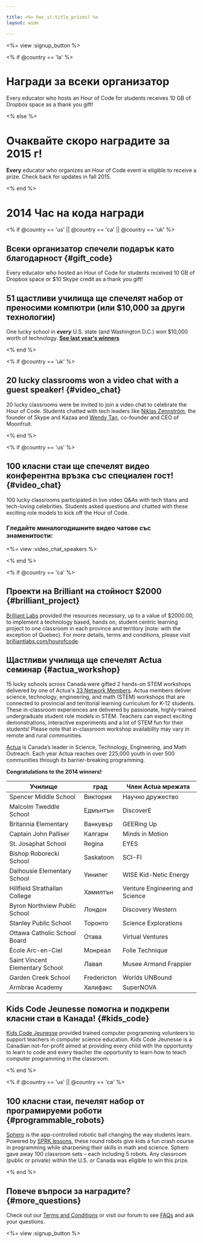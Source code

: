 ```yaml
---

title: <%= hoc_s(:title_prizes) %>
layout: wide

---
```


<%= view :signup_button %>

<% if @country == 'la' %>

# Награди за всеки организатор

Every educator who hosts an Hour of Code for students receives 10 GB of Dropbox space as a thank you gift!

<% else %>

# Очаквайте скоро наградите за 2015 г!

**Every** educator who organizes an Hour of Code event is eligible to receive a prize. Check back for updates in fall 2015.

<% end %>

# 2014 Час на кода награди

<% if @country == 'us' || @country == 'ca' || @country == 'uk' %>

## Всеки организатор спечели подарък като благодарност {#gift_code}

Every educator who hosted an Hour of Code for students received 10 GB of Dropbox space or $10 Skype credit as a thank you gift!

## 51 щастливи училища ще спечелят набор от преносими компютри (или $10,000 за други технологии)

One lucky school in ***every*** U.S. state (and Washington D.C.) won $10,000 worth of technology. [**See last year's winners**](http://codeorg.tumblr.com/post/104109522378/prize-winners)

<% end %>

<% if @country == 'uk' %>

## 20 lucky classrooms won a video chat with a guest speaker! {#video_chat}

20 lucky classrooms were be invited to join a video chat to celebrate the Hour of Code. Students chatted with tech leaders like [Niklas Zennström](https://www.youtube.com/watch?v=28Uiam6mFeI), the founder of Skype and Kazaa and [Wendy Tan](https://www.youtube.com/watch?v=Xzh54UPe4qg), co-founder and CEO of Moonfruit.

<% end %>

<% if @country == 'us' %>

## 100 класни стаи ще спечелят видео конферентна връзка със специален гост! {#video_chat}

100 lucky classrooms participated in live video Q&As with tech titans and tech-loving celebrities. Students asked questions and chatted with these exciting role models to kick off the Hour of Code.

### Гледайте миналогодишните видео чатове със знаменитости:

<%= view :video_chat_speakers %>

<% end %>

<% if @country == 'ca' %>

## Проекти на Brilliant на стойност $2000 {#brilliant_project}

[Brilliant Labs](http://brilliantlabs.com/hourofcode) provided the resources necessary, up to a value of $2000.00, to implement a technology based, hands on, student centric learning project to one classroom in each province and territory (note: with the exception of Quebec). For more details, terms and conditions, please visit [brilliantlabs.com/hourofcode](http://brilliantlabs.com/hourofcode).

## Щастливи училища ще спечелят Actua семинар {#actua_workshop}

15 lucky schools across Canada were gifted 2 hands-on STEM workshops delivered by one of Actua's [33 Network Members](http://www.actua.ca/about-members/). Actua members deliver science, technology, engineering, and math (STEM) workshops that are connected to provincial and territorial learning curriculum for K-12 students. These in-classroom experiences are delivered by passionate, highly-trained undergraduate student role models in STEM. Teachers can expect exciting demonstrations, interactive experiments and a lot of STEM fun for their students! Please note that in-classroom workshop availability may vary in remote and rural communities.

[Actua](http://actua.ca/) is Canada’s leader in Science, Technology, Engineering, and Math Outreach. Each year Actua reaches over 225,000 youth in over 500 communities through its barrier-breaking programming.

**Congratulations to the 2014 winners!**

| Училище                         | град        | Член Actua мрежата              |
| ------------------------------- | ----------- | ------------------------------- |
| Spencer Middle School           | Виктория    | Научно дружество                |
| Malcolm Tweddle School          | Едмънтън    | DiscoverE                       |
| Britannia Elementary            | Ванкувър    | GEERing Up                      |
| Captain John Palliser           | Калгари     | Minds in Motion                 |
| St. Josaphat School             | Regina      | EYES                            |
| Bishop Roborecki School         | Saskatoon   | SCI-FI                          |
| Dalhousie Elementary School     | Уинипег     | WISE Kid-Netic Energy           |
| Hillfield Strathallan College   | Хамилтън    | Venture Engineering and Science |
| Byron Northview Public School   | Лондон      | Discovery Western               |
| Stanley Public School           | Торонто     | Science Explorations            |
| Ottawa Catholic School Board    | Отава       | Virtual Ventures                |
| École Arc-en-Ciel               | Монреал     | Folie Technique                 |
| Saint Vincent Elementary School | Лавал       | Musee Armand Frappier           |
| Garden Creek School             | Fredericton | Worlds UNBound                  |
| Armbrae Academy                 | Халифакс    | SuperNOVA                       |

## Kids Code Jeunesse помогна и подкрепи класни стаи в Канада! {#kids_code}

[Kids Code Jeunesse](http://www.kidscodejeunesse.org) provided trained computer programming volunteers to support teachers in computer science education. Kids Code Jeunesse is a Canadian not-for-profit aimed at providing every child with the opportunity to learn to code and every teacher the opportunity to learn how to teach computer programming in the classroom.

<% end %>

<% if @country == 'us' || @country == 'ca' %>

## 100 класни стаи, печелят набор от програмируеми роботи {#programmable_robots}

[Sphero](http://www.gosphero.com/) is the app-controlled robotic ball changing the way students learn. Powered by [SPRK lessons](http://www.gosphero.com/education/), these round robots give kids a fun crash course in programming while sharpening their skills in math and science. Sphero gave away 100 classroom sets – each including 5 robots. Any classroom (public or private) within the U.S. or Canada was eligible to win this prize.

<% end %>

## Повече въпроси за наградите? {#more_questions}

Check out our [Terms and Conditions](<%= resolve_url('https://code.org/tos') %>) or visit our forum to see [FAQs](http://support.code.org) and ask your questions.

<%= view :signup_button %>